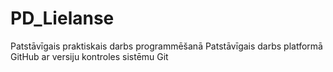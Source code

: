 # PD_Lielanse
Patstāvīgais praktiskais darbs programmēšanā
Patstāvīgais darbs platformā GitHub ar versiju kontroles sistēmu Git
